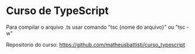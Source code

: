Curso de TypeScript
===================
Para compilar o arquivo .ts usar comando "tsc {nome do arquivo}" ou "tsc -w"

Repositorio do curso: https://github.com/matheusbattisti/curso_typescript